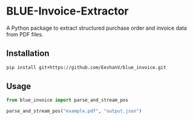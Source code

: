 # BLUE-Invoice-Extractor

A Python package to extract structured purchase order and invoice data from PDF files.

## Installation

```bash
pip install git+https://github.com/EeshanV/blue_invoice.git
```

## Usage

```python
from blue_invoice import parse_and_stream_pos

parse_and_stream_pos("example.pdf", "output.json")
```
